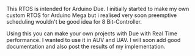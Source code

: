 This RTOS is intended for Arduino Due. 
I initially started to make my own custom RTOS for Arduino Mega but i realised very soon preemptive scheduling wouldn't be good idea for 8 Bit-Controller.

Using this you can make your own projects with Due with Real Time performance.
I wanted to use it in AUV and UAV.
I will soon add good documentation and also post the results of my implementation.
